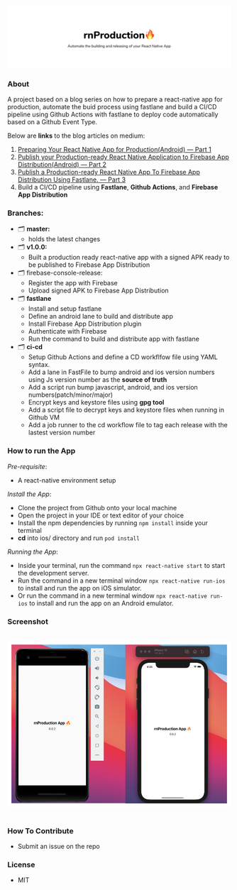 <img src="./screenshots/rnProduction.png" />

### About

A project based on a blog series on how to prepare a react-native app for production, automate the buid process using
fastlane and build a CI/CD pipeline using Github Actions with fastlane to deploy code automatically based on a Github
Event Type.

Below are <strong>links</strong> to the blog articles on medium:

1. <a href="https://victorbruce82.medium.com/series-preparing-your-react-native-app-for-production-android-part-1-e7eae578235b">Preparing Your React Native App for Production(Android) — Part 1</a>
2. <a href="https://victorbruce82.medium.com/series-publish-your-production-ready-react-native-application-to-firebase-app-14651017d443">Publish your Production-ready React Native Application to Firebase App Distribution(Android) — Part 2</a>
3. <a href="https://victorbruce82.medium.com/series-publish-a-production-ready-react-native-app-to-firebase-app-distribution-using-fastlane-c68f39eb3d93">Publish a Production-ready React Native App To Firebase App Distribution Using Fastlane. — Part 3</a>
4. Build a CI/CD pipeline using **Fastlane**, **Github Actions**, and **Firebase App Distribution**

### Branches:

<ul>
  <li>
    🗂 <strong>master:</strong>
    <ul>
      <li>holds the latest changes</li>
    </ul>
  </li>
  <li>
  🗂 <strong>v1.0.0:</strong> 
    <ul>
    <li>Built a production ready react-native app with a signed APK ready to be published to Firebase App Distribution</li>
    </ul>
  </li>
  <li>
    🗂 firebase-console-release: 
    <ul>
      <li>Register the app with Firebase</li>
      <li>Upload signed APK to Firebase App Distribution</li>
    </ul>
  </li>
  <li> 
    🗂 <strong>fastlane</strong>
    <ul>
      <li>Install and setup fastlane</li>
      <li>Define an android lane to build and distribute app</li>
      <li>Install Firebase App Distribution plugin</li>
      <li>Authenticate with Firebase</li>
      <li>Run the command to build and distribute app with fastlane</li>
    </ul>
  </li>

  <li>
    🗂 <strong>ci-cd</strong>
    <ul>
      <li>Setup Github Actions and define a CD workflfow file using YAML syntax.</li>
      <li>Add a lane in FastFile to bump android and ios version numbers using Js version number as the <strong>source of truth</strong></li>
      <li>Add a script run bump javascript, android, and ios version numbers(patch/minor/major)</li>
      <li>Encrypt keys and keystore files using <strong>gpg tool</strong></li>
      <li>Add a script file to decrypt keys and keystore files when running in Github VM</li>
      <li>Add a job runner to the cd workflow file to tag each release with the lastest version number</li>
    </ul>
  </li>
</ul>

### How to run the App

_Pre-requisite_:

- A react-native environment setup

_Install the App_:

- Clone the project from Github onto your local machine
- Open the project in your IDE or text editor of your choice
- Install the npm dependencies by running `npm install` inside your terminal
- **cd** into ios/ directory and run `pod install`

_Running the App_:

- Inside your terminal, run the command `npx react-native start` to start the development server.
- Run the command in a new terminal window `npx react-native run-ios` to install and run the app on iOS simulator.
- Or run the command in a new terminal window `npx react-native run-ios` to install and run the app on an Android emulator.

### Screenshot
<br />
<img src="./screenshots/android-ios.png" />
<br /><br />

### How To Contribute

- Submit an issue on the repo

### License

- MIT
